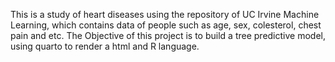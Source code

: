 This is a study of heart diseases using the repository of UC Irvine Machine Learning, which contains data of people such as age, sex, colesterol, chest pain and etc. The Objective of this project is to build a tree predictive model, using quarto to render a html and R language.